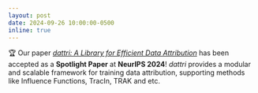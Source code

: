 ```yaml
---
layout: post
date: 2024-09-26 10:00:00-0500
inline: true
---
```


🏆  Our paper [*dattri: A Library for Efficient Data Attribution*](https://github.com/TRAIS-Lab/dattri?tab=readme-ov-file) has been accepted as a **Spotlight Paper** at **NeurIPS 2024**! *dattri* provides a modular and scalable framework for training data attribution, supporting methods like Influence Functions, TracIn, TRAK and etc.
